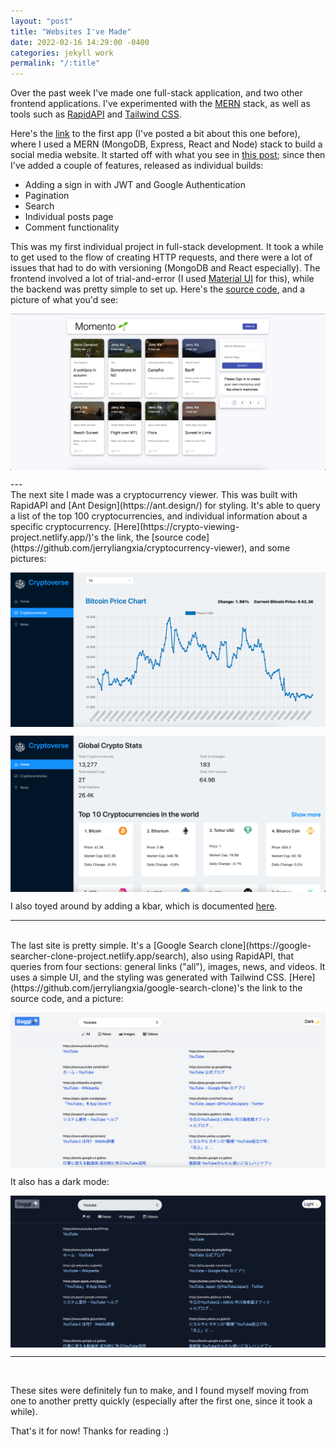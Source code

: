 ```yaml
---
layout: "post"
title: "Websites I've Made"
date: 2022-02-16 14:29:00 -0400
categories: jekyll work
permalink: "/:title"
---
```


Over the past week I've made one full-stack application, and two other frontend applications. I've experimented with the [MERN](https://www.mongodb.com/mern-stack) stack, as well as tools such as [RapidAPI](https://rapidapi.com/hub) and [Tailwind CSS](https://tailwindcss.com/).

Here's the [link](https://momento-project.netlify.app/) to the first app (I've posted a bit about this one before), where I used a MERN (MongoDB, Express, React and Node) stack to build a social media website. It started off with what you see in [this post](https://jerryxia.com/mern-full-stack); since then I've added a couple of features, released as individual builds:

- Adding a sign in with JWT and Google Authentication
- Pagination
- Search
- Individual posts page
- Comment functionality

This was my first individual project in full-stack development. It took a while to get used to the flow of creating HTTP requests, and there were a lot of issues that had to do with versioning (MongoDB and React especially). The frontend involved a lot of trial-and-error (I used [Material UI](https://mui.com/) for this), while the backend was pretty simple to set up. Here's the [source code](https://github.com/jerryliangxia/Memories-Project), and a picture of what you'd see:

<p align="left">
    <img src ="../momento.png" style="display: block; margin-left: auto; margin-right: auto;min-width: 300px;"/>
</p>
---
<br />
The next site I made was a cryptocurrency viewer. This was built with RapidAPI and [Ant Design](https://ant.design/) for styling. It's able to query a list of the top 100 cryptocurrencies, and individual information about a specific cryptocurrency. [Here](https://crypto-viewing-project.netlify.app/)'s the link, the [source code](https://github.com/jerryliangxia/cryptocurrency-viewer), and some pictures:

<p align="left">
    <img src ="../individual_crypto.png" style="display: block; margin-left: auto; margin-right: auto;min-width: 300px;"/>
</p>

<p align="left">
    <img src ="../main_crypto.png" style="display: block; margin-left: auto; margin-right: auto;min-width: 300px;"/>
</p>

I also toyed around by adding a kbar, which is documented [here](https://kbar.vercel.app/).

---

<br />
The last site is pretty simple. It's a [Google Search clone](https://google-searcher-clone-project.netlify.app/search), also using RapidAPI, that queries from four sections: general links ("all"), images, news, and videos. It uses a simple UI, and the styling was generated with Tailwind CSS. [Here](https://github.com/jerryliangxia/google-search-clone)'s the link to the source code, and a picture:

<p align="left">
    <img src ="../goggl_light.png" style="display: block; margin-left: auto; margin-right: auto;min-width: 300px;"/>
</p>

It also has a dark mode:

<p align="left">
    <img src ="../goggl_dark.png" style="display: block; margin-left: auto; margin-right: auto;min-width: 300px;"/>
</p>

---

<br />

These sites were definitely fun to make, and I found myself moving from one to another pretty quickly (especially after the first one, since it took a while).

That's it for now! Thanks for reading :)
